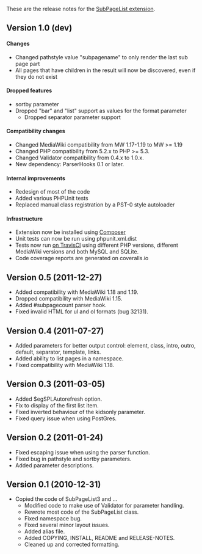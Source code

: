 These are the release notes for the [SubPageList extension](README.md).
	


## Version 1.0 (dev)

#### Changes

* Changed pathstyle value "subpagename" to only render the last sub page part
* All pages that have children in the result will now be discovered, even if they do not exist

#### Dropped features

* sortby parameter
* Dropped "bar" and "list" support as values for the format parameter
    * Dropped separator parameter support

#### Compatibility changes

* Changed MediaWiki compatibility from MW 1.17-1.19 to MW >= 1.19
* Changed PHP compatibility from 5.2.x to PHP >= 5.3.
* Changed Validator compatibility from 0.4.x to 1.0.x.
* New dependency: ParserHooks 0.1 or later.

#### Internal improvements

* Redesign of most of the code
* Added various PHPUnit tests
* Replaced manual class registration by a PST-0 style autoloader

#### Infrastructure

* Extension now be installed using [Composer](http://getcomposer.org)
* Unit tests can now be run using phpunit.xml.dist
* Tests now run [on TravisCI](https://travis-ci.org/wikimedia/mediawiki-extensions-SubPageList)
using different PHP versions, different MediaWiki versions and both MySQL and SQLite.
* Code coverage reports are generated on coveralls.io

## Version 0.5 (2011-12-27)

* Added compatibility with MediaWiki 1.18 and 1.19.
* Dropped compatibility with MediaWiki 1.15.
* Added #subpagecount parser hook.
* Fixed invalid HTML for ul and ol formats (bug 32131).

## Version 0.4 (2011-07-27)

* Added parameters for better output control: element, class, intro,
  outro, default, separator, template, links.
* Added ability to list pages in a namespace.
* Fixed compatibility with MediaWiki 1.18.

## Version 0.3 (2011-03-05)

* Added $egSPLAutorefresh option.
* Fix to display of the first list item.
* Fixed inverted behaviour of the kidsonly parameter.
* Fixed query issue when using PostGres.

## Version 0.2 (2011-01-24)

* Fixed escaping issue when using the parser function.
* Fixed bug in pathstyle and sortby parameters.
* Added parameter descriptions.

## Version 0.1 (2010-12-31)

* Copied the code of SubPageList3 and ...
    * Modified code to make use of Validator for parameter handling.
    * Rewrote most code of the SubPageList class.
    * Fixed namespace bug.
    * Fixed several minor layout issues.
    * Added alias file.
    * Added COPYING, INSTALL, README and RELEASE-NOTES.
    * Cleaned up and corrected formatting.
